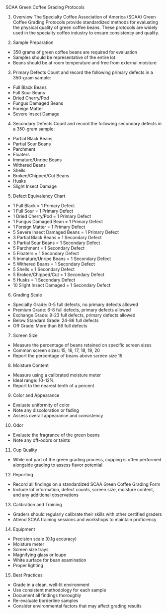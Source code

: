 SCAA Green Coffee Grading Protocols

1. Overview
The Specialty Coffee Association of America (SCAA) Green Coffee Grading Protocols provide standardized methods for evaluating the physical quality of green coffee beans. These protocols are widely used in the specialty coffee industry to ensure consistency and quality.

2. Sample Preparation
- 350 grams of green coffee beans are required for evaluation
- Samples should be representative of the entire lot
- Beans should be at room temperature and free from external moisture

3. Primary Defects
Count and record the following primary defects in a 350-gram sample:
- Full Black Beans
- Full Sour Beans
- Dried Cherry/Pod
- Fungus Damaged Beans
- Foreign Matter
- Severe Insect Damage

4. Secondary Defects
Count and record the following secondary defects in a 350-gram sample:
- Partial Black Beans
- Partial Sour Beans
- Parchment
- Floaters
- Immature/Unripe Beans
- Withered Beans
- Shells
- Broken/Chipped/Cut Beans
- Husks
- Slight Insect Damage

5. Defect Equivalency Chart
- 1 Full Black = 1 Primary Defect
- 1 Full Sour = 1 Primary Defect
- 1 Dried Cherry/Pod = 1 Primary Defect
- 1 Fungus Damaged Bean = 1 Primary Defect
- 1 Foreign Matter = 1 Primary Defect
- 5 Severe Insect Damaged Beans = 1 Primary Defect
- 3 Partial Black Beans = 1 Secondary Defect
- 3 Partial Sour Beans = 1 Secondary Defect
- 5 Parchment = 1 Secondary Defect
- 5 Floaters = 1 Secondary Defect
- 5 Immature/Unripe Beans = 1 Secondary Defect
- 5 Withered Beans = 1 Secondary Defect
- 5 Shells = 1 Secondary Defect
- 5 Broken/Chipped/Cut = 1 Secondary Defect
- 5 Husks = 1 Secondary Defect
- 10 Slight Insect Damaged = 1 Secondary Defect

6. Grading Scale
- Specialty Grade: 0-5 full defects, no primary defects allowed
- Premium Grade: 6-8 full defects, primary defects allowed
- Exchange Grade: 9-23 full defects, primary defects allowed
- Below Standard Grade: 24-86 full defects
- Off Grade: More than 86 full defects

7. Screen Size
- Measure the percentage of beans retained on specific screen sizes
- Common screen sizes: 15, 16, 17, 18, 19, 20
- Report the percentage of beans above screen size 15

8. Moisture Content
- Measure using a calibrated moisture meter
- Ideal range: 10-12%
- Report to the nearest tenth of a percent

9. Color and Appearance
- Evaluate uniformity of color
- Note any discoloration or fading
- Assess overall appearance and consistency

10. Odor
- Evaluate the fragrance of the green beans
- Note any off-odors or taints

11. Cup Quality
- While not part of the green grading process, cupping is often performed alongside grading to assess flavor potential

12. Reporting
- Record all findings on a standardized SCAA Green Coffee Grading Form
- Include lot information, defect counts, screen size, moisture content, and any additional observations

13. Calibration and Training
- Graders should regularly calibrate their skills with other certified graders
- Attend SCAA training sessions and workshops to maintain proficiency

14. Equipment
- Precision scale (0.1g accuracy)
- Moisture meter
- Screen size trays
- Magnifying glass or loupe
- White surface for bean examination
- Proper lighting

15. Best Practices
- Grade in a clean, well-lit environment
- Use consistent methodology for each sample
- Document all findings thoroughly
- Re-evaluate borderline samples
- Consider environmental factors that may affect grading results